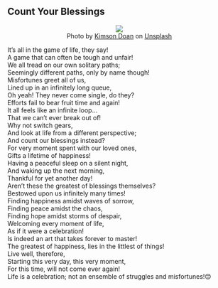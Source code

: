 <div><h2>Count Your Blessings</h2></div>

<div align="center"><img src="https://images.unsplash.com/photo-1444211111734-7cddabac4149?ixid=MnwxMjA3fDB8MHxwaG90by1wYWdlfHx8fGVufDB8fHx8&ixlib=rb-1.2.1&auto=format&fit=crop&w=753&q=80"></div>
<div align="center">Photo by <a href="https://unsplash.com/@kimsondoan?utm_source=unsplash&utm_medium=referral&utm_content=creditCopyText">Kimson Doan</a> on <a href="https://unsplash.com/?utm_source=unsplash&utm_medium=referral&utm_content=creditCopyText">Unsplash</a>
  </div>

It’s all in the game of life, they say!<br>
A game that can often be tough and unfair!<br>
We all tread on our own solitary paths;<br>
Seemingly different paths, only by name though!<br>
Misfortunes greet all of us,<br>
Lined up in an infinitely long queue,<br>
Oh yeah! They never come single, do they?<br>
Efforts fail to bear fruit time and again!<br>
It all feels like an infinite loop…<br>
That we can’t ever break out of!<br>
Why not switch gears,<br>
And look at life from a different perspective;<br>
And count our blessings instead?<br>
For very moment spent with our loved ones,<br>
Gifts a lifetime of happiness!<br>
Having a peaceful sleep on a silent night,<br>
And waking up the next morning,<br>
Thankful for yet another day!<br>
Aren’t these the greatest of blessings themselves?<br>
Bestowed upon us infinitely many times!<br>
Finding happiness amidst waves of sorrow,<br>
Finding peace amidst the chaos,<br>
Finding hope amidst storms of despair,<br>
Welcoming every moment of life,<br>
As if it were a celebration!<br>
Is indeed an art that takes forever to master!<br>
The greatest of happiness, lies in the littlest of things!<br>
Live well, therefore,<br>
Starting this very day, this very moment,<br>
For this time, will not come ever again!<br>
Life is a celebration; not an ensemble of struggles and misfortunes!😊<br>

